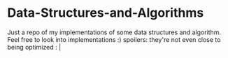 # Data-Structures-and-Algorithms
Just a repo of my implementations of some data structures and algorithm. Feel free to look into implementations :)
spoilers: they're not even close to being optimized : |
